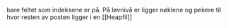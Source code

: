 bare feltet som indeksene er på. På løvnivå er ligger nøklene og pekere til hvor resten av posten ligger i en [[Heapfil]]